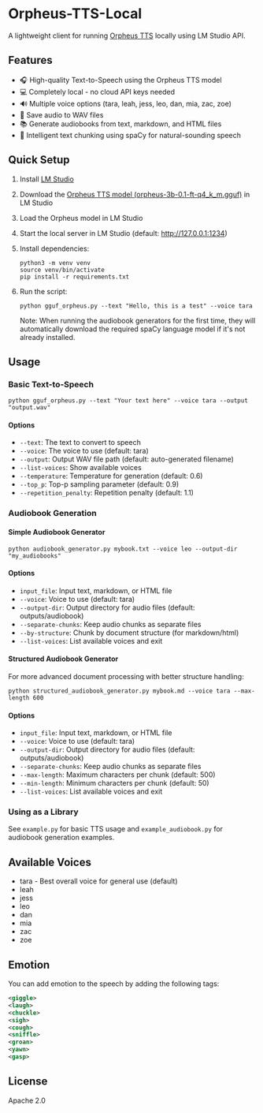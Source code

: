 # Orpheus-TTS-Local

A lightweight client for running [Orpheus TTS](https://huggingface.co/canopylabs/orpheus-3b-0.1-ft) locally using LM Studio API.

## Features

- 🎧 High-quality Text-to-Speech using the Orpheus TTS model
- 💻 Completely local - no cloud API keys needed
- 🔊 Multiple voice options (tara, leah, jess, leo, dan, mia, zac, zoe)
- 💾 Save audio to WAV files
- 📚 Generate audiobooks from text, markdown, and HTML files
- 🧠 Intelligent text chunking using spaCy for natural-sounding speech

## Quick Setup

1. Install [LM Studio](https://lmstudio.ai/) 
2. Download the [Orpheus TTS model (orpheus-3b-0.1-ft-q4_k_m.gguf)](https://huggingface.co/isaiahbjork/orpheus-3b-0.1-ft-Q4_K_M-GGUF) in LM Studio
3. Load the Orpheus model in LM Studio
4. Start the local server in LM Studio (default: http://127.0.0.1:1234)
5. Install dependencies:
   ```
   python3 -m venv venv
   source venv/bin/activate
   pip install -r requirements.txt
   ```
6. Run the script:
   ```
   python gguf_orpheus.py --text "Hello, this is a test" --voice tara
   ```
   
   Note: When running the audiobook generators for the first time, they will automatically download the required spaCy language model if it's not already installed.

## Usage

### Basic Text-to-Speech

```
python gguf_orpheus.py --text "Your text here" --voice tara --output "output.wav"
```

#### Options

- `--text`: The text to convert to speech
- `--voice`: The voice to use (default: tara)
- `--output`: Output WAV file path (default: auto-generated filename)
- `--list-voices`: Show available voices
- `--temperature`: Temperature for generation (default: 0.6)
- `--top_p`: Top-p sampling parameter (default: 0.9)
- `--repetition_penalty`: Repetition penalty (default: 1.1)

### Audiobook Generation

#### Simple Audiobook Generator

```
python audiobook_generator.py mybook.txt --voice leo --output-dir "my_audiobooks"
```

#### Options

- `input_file`: Input text, markdown, or HTML file
- `--voice`: Voice to use (default: tara)
- `--output-dir`: Output directory for audio files (default: outputs/audiobook)
- `--separate-chunks`: Keep audio chunks as separate files
- `--by-structure`: Chunk by document structure (for markdown/html)
- `--list-voices`: List available voices and exit

#### Structured Audiobook Generator

For more advanced document processing with better structure handling:

```
python structured_audiobook_generator.py mybook.md --voice tara --max-length 600
```

#### Options

- `input_file`: Input text, markdown, or HTML file
- `--voice`: Voice to use (default: tara)
- `--output-dir`: Output directory for audio files (default: outputs/audiobook)
- `--separate-chunks`: Keep audio chunks as separate files
- `--max-length`: Maximum characters per chunk (default: 500)
- `--min-length`: Minimum characters per chunk (default: 50)
- `--list-voices`: List available voices and exit

### Using as a Library

See `example.py` for basic TTS usage and `example_audiobook.py` for audiobook generation examples.

## Available Voices

- tara - Best overall voice for general use (default)
- leah
- jess
- leo
- dan
- mia
- zac
- zoe

## Emotion
You can add emotion to the speech by adding the following tags:
```xml
<giggle>
<laugh>
<chuckle>
<sigh>
<cough>
<sniffle>
<groan>
<yawn>
<gasp>
```

## License

Apache 2.0

